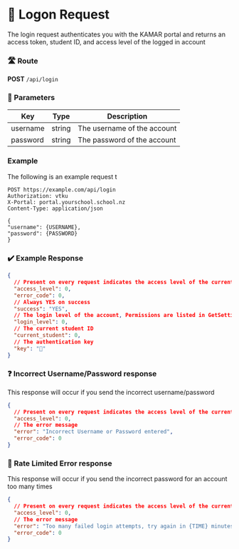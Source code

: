 # 🔑 Logon Request

The login request authenticates you with the KAMAR portal and returns an access token, student ID, and access level of
the logged in account

### 🛣️ Route

**POST** ```/api/login```

### 📁 Parameters

| Key      | Type   | Description                 |
|----------|--------|-----------------------------|
| username | string | The username of the account |
| password | string | The password of the account |

### Example

The following is an example request t

```http request
POST https://example.com/api/login
Authorization: vtku
X-Portal: portal.yourschool.school.nz
Content-Type: application/json

{
"username": {USERNAME},
"password": {PASSWORD}
}
```

### ✔️ Example Response

```json
{
  // Present on every request indicates the access level of the current key
  "access_level": 0,
  "error_code": 0,
  // Always YES on success
  "success": "YES",
  // The login level of the account, Permissions are listed in GetSettings
  "login_level": 0,
  // The current student ID
  "current_student": 0,
  // The authentication key
  "key": "🔑"
}
```

### ❓ Incorrect Username/Password response

This response will occur if you send the incorrect username/password

```json
{
  // Present on every request indicates the access level of the current key
  "access_level": 0,
  // The error message
  "error": "Incorrect Username or Password entered",
  "error_code": 0
}
```

### 🐢 Rate Limited Error response

This response will occur if you send the incorrect password for an account too many times

```json
{
  // Present on every request indicates the access level of the current key
  "access_level": 0,
  // The error message
  "error": "Too many failed login attempts, try again in {TIME} minutes",
  "error_code": 0
}
```